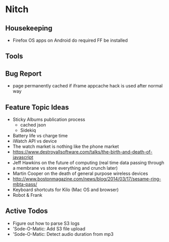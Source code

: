 Nitch
=====

## Housekeeping

* Firefox OS apps on Android do required FF be installed

## Tools

## Bug Report

* page permanently cached if iframe appcache hack is used after normal way

## Feature Topic Ideas

* Sticky Albums publication process
    * cached json
    * Sidekiq
* Battery life vs charge time
* iWatch API vs device
* The watch market is nothing like the phone market
* https://www.destroyallsoftware.com/talks/the-birth-and-death-of-javascript
* Jeff Hawkins on the future of computing (real time data passing through a membrane vs store everything and crunch later)
* Martin Cooper on the death of general purpose wireless devices
* http://www.bostonmagazine.com/news/blog/2014/03/17/sesame-ring-mbta-pass/
* Keyboard shortcuts for Kilo (Mac OS and browser)
* Robot & Frank

## Active Todos

* Figure out how to parse S3 logs
* 'Sode-O-Matic: Add S3 file upload
* 'Sode-O-Matic: Detect audio duration from mp3
